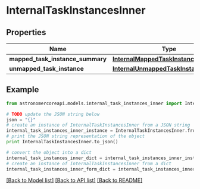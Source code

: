 # InternalTaskInstancesInner


## Properties
Name | Type | Description | Notes
------------ | ------------- | ------------- | -------------
**mapped_task_instance_summary** | [**InternalMappedTaskInstanceSummary**](InternalMappedTaskInstanceSummary.md) |  | [optional] 
**unmapped_task_instance** | [**InternalUnmappedTaskInstance**](InternalUnmappedTaskInstance.md) |  | [optional] 

## Example

```python
from astronomercoreapi.models.internal_task_instances_inner import InternalTaskInstancesInner

# TODO update the JSON string below
json = "{}"
# create an instance of InternalTaskInstancesInner from a JSON string
internal_task_instances_inner_instance = InternalTaskInstancesInner.from_json(json)
# print the JSON string representation of the object
print InternalTaskInstancesInner.to_json()

# convert the object into a dict
internal_task_instances_inner_dict = internal_task_instances_inner_instance.to_dict()
# create an instance of InternalTaskInstancesInner from a dict
internal_task_instances_inner_form_dict = internal_task_instances_inner.from_dict(internal_task_instances_inner_dict)
```
[[Back to Model list]](../README.md#documentation-for-models) [[Back to API list]](../README.md#documentation-for-api-endpoints) [[Back to README]](../README.md)



